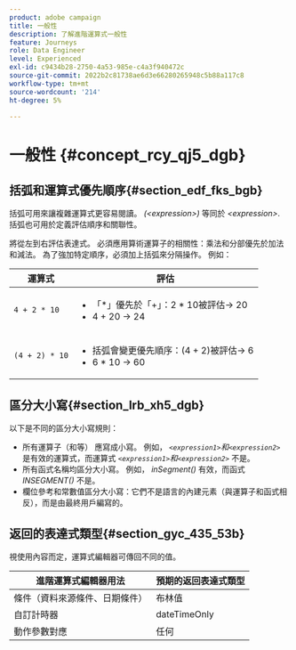 ```yaml
---
product: adobe campaign
title: 一般性
description: 了解進階運算式一般性
feature: Journeys
role: Data Engineer
level: Experienced
exl-id: c9434b28-2750-4a53-985e-c4a3f940472c
source-git-commit: 2022b2c81738ae6d3e66280265948c5b88a117c8
workflow-type: tm+mt
source-wordcount: '214'
ht-degree: 5%

---
```


# 一般性 {#concept_rcy_qj5_dgb}

## 括弧和運算式優先順序{#section_edf_fks_bgb}

括弧可用來讓複雜運算式更容易閱讀。 _(&lt;expression>)_ 等同於 _&lt;expression>_. 括弧也可用於定義評估順序和關聯性。

將從左到右評估表達式。 必須應用算術運算子的相關性：乘法和分部優先於加法和減法。 為了強加特定順序，必須加上括弧來分隔操作。 例如：

<!--```5 + 2 * 10 = 25, and (5 + 2) * 10 = 70```-->

| 運算式 | 評估 |
|--- |--- |
| `4 + 2 * 10` | <ul><li>「*」優先於「+」：2 * 10被評估→ 20</li><li>4 + 20 → 24</li></ul> |
| `(4 + 2) * 10` | <ul><li>括弧會變更優先順序：(4 + 2)被評估→ 6</li><li> 6 * 10 → 60</li></ul> |

## 區分大小寫{#section_lrb_xh5_dgb}

以下是不同的區分大小寫規則：

* 所有運算子（和等） 應寫成小寫。 例如， _`<expression1>`和`<expression2>`_ 是有效的運算式，而運算式 _`<expression1>`和`<expression2>`_ 不是。
* 所有函式名稱均區分大小寫。 例如， _inSegment()_ 有效，而函式 _INSEGMENT()_ 不是。
* 欄位參考和常數值區分大小寫：它們不是語言的內建元素（與運算子和函式相反），而是由最終用戶編寫的。

## 返回的表達式類型{#section_gyc_435_53b}

視使用內容而定，運算式編輯器可傳回不同的值。

| 進階運算式編輯器用法 | 預期的返回表達式類型 |
|--- |--- |
| 條件（資料來源條件、日期條件） | 布林值 |
| 自訂計時器 | dateTimeOnly |
| 動作參數對應 | 任何 |

